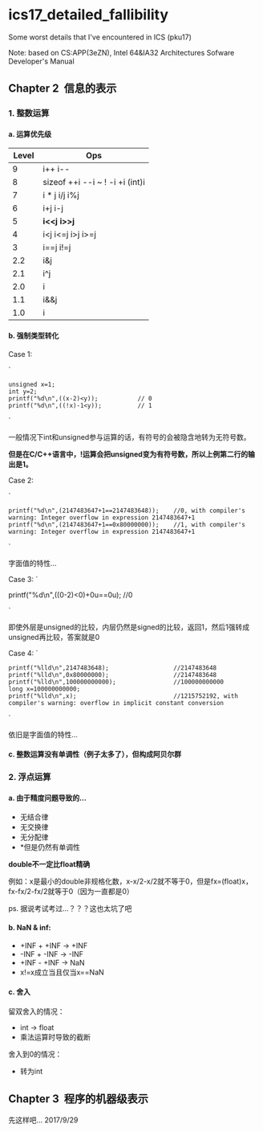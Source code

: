 # ics17_detailed_fallibility
Some worst details that I've encountered in ICS (pku17)

Note: based on CS:APP(3eZN), Intel 64&IA32 Architectures Sofware Developer's Manual

## Chapter 2  信息的表示

### 1. 整数运算

#### a. 运算优先级

| Level     |  Ops                                   |
|-----------|----------------------------------------|
| 9         | i++  i--                               |
| 8         | sizeof  ++i  --i  ~  !  -i  +i  (int)i |
| 7         | i * j  i/j  i%j                          |
| 6         | i+j  i-j                               |
| 5         | **i<<j**  **i>>j**                             |
| 4         | i<j  i<=j  i>j  i>=j                   |
| 3         | i==j  i!=j                             |
| 2.2       | i&j                                    |
| 2.1       | i^j                                    |
| 2.0       | i|j                                    |
| 1.1       | i&&j                                   |
| 1.0       | i||j                                   |


#### b. 强制类型转化

Case 1: 

`

	unsigned x=1;
	int y=2;
	printf("%d\n",((x-2)<y));           // 0
	printf("%d\n",((!x)-1<y));          // 1
	
`

一般情况下int和unsigned参与运算的话，有符号的会被隐含地转为无符号数。

**但是在C/C++语言中，!运算会把unsigned变为有符号数，所以上例第二行的输出是1。**


Case 2:

`

	printf("%d\n",(2147483647+1==2147483648));    //0, with compiler's warning: Integer overflow in expression 2147483647+1
	printf("%d\n",(2147483647+1==0x80000000));    //1, with compiler's warning: Integer overflow in expression 2147483647+1
`

字面值的特性...


Case 3:
`

  printf("%d\n",((0-2)<0)+0u==0u); //0
  
`

即使外层是unsigned的比较，内层仍然是signed的比较，返回1，然后1强转成unsigned再比较，答案就是0


Case 4:
`

	printf("%lld\n",2147483648);                  //2147483648
	printf("%lld\n",0x80000000);                  //2147483648
  	printf("%lld\n",100000000000);                //100000000000
	long x=100000000000;
	printf("%lld\n",x);                           //1215752192, with compiler's warning: overflow in implicit constant conversion

`

依旧是字面值的特性...


#### c. 整数运算没有单调性（例子太多了），但构成阿贝尔群

### 2. 浮点运算

#### a. 由于精度问题导致的...

* 无结合律
* 无交换律
* 无分配律
* *但是仍然有单调性


**double不一定比float精确**

  例如：x是最小的double非规格化数，x-x/2-x/2就不等于0，但是fx=(float)x，fx-fx/2-fx/2就等于0（因为一直都是0）
  
  ps. 据说考试考过...？？？这也太坑了吧


#### b. NaN & inf:

* +INF + +INF -> +INF
* -INF + -INF -> -INF
* +INF - +INF -> NaN
* x!=x成立当且仅当x==NaN


#### c. 舍入

留双舍入的情况：

* int -> float
* 乘法运算时导致的截断


舍入到0的情况：
* 转为int


## Chapter 3  程序的机器级表示

先这样吧... 2017/9/29
